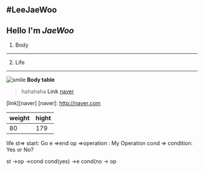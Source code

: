 #LeeJaeWoo
----
Hello I'm  *JaeWoo*
----
1. Body
----
2. Life
----
![smile](http://i.cbc.ca/1.3175037.1438341107!/cpimage/httpimage/image.jpg_gen/derivatives/16x9_620/didier-drogba.jpg )
**Body table**
>hahahaha
**Link**
[naver](http://naver.com)

[link][naver]
[naver]: http://naver.com

weight   |  hight
-------- | ---
  80     | 179
  
life 
st=> start: Go
e =>end
op =>operation : My Operation
cond => condition: Yes or No?

st ->op ->cond
cond(yes) ->e
cond(no -> op
